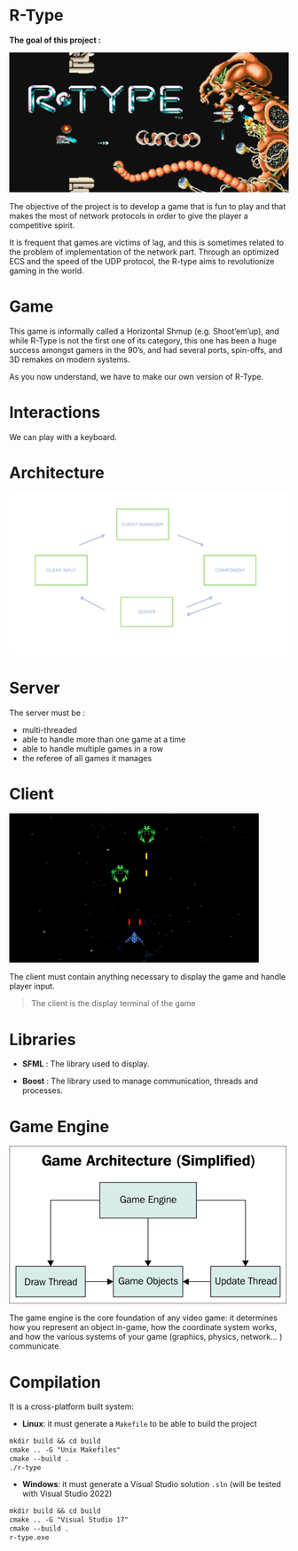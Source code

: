 # R-Type

**The goal of this project :**

![alt text](./assets/rtype.jpg)

The objective of the project is to develop a game that is fun to play and that makes the most of network protocols in order to give the player a competitive spirit.

It is frequent that games are victims of lag, and this is sometimes related to the problem of implementation of the network part. Through an optimized ECS and the speed of the UDP protocol, the R-type aims to revolutionize gaming in the world.

# Game

This game is informally called a Horizontal Shmup (e.g. Shoot’em’up), and while R-Type is not the first one of its category, this one has been a huge success amongst gamers in the 90’s, and had several ports, spin-offs, and 3D remakes on modern systems.

As you now understand, we have to make our own version of R-Type.

# Interactions

We can play with a keyboard.

# Architecture

![alt text](./assets/server.png)

# Server

The server must be :

- multi-threaded
- able to handle more than one game at a time
- able to handle multiple games in a row
- the referee of all games it manages

# Client

![alt text](./assets/spaceshooter.png)

The client must contain anything necessary to display the game and handle player input. 

> The client is the display terminal of the game

# Libraries

- **SFML** : The library used to display.

- **Boost** : The library used to manage communication, threads and processes.

# Game Engine

![alt text](./assets/gamearch.jpg)

The game engine is the core foundation of any video game: it determines how you represent an object in-game, how the coordinate system works, and how the various systems of your game (graphics, physics, network... ) communicate.

# Compilation

It is a cross-platform built system:

- **Linux**: it must generate a `Makefile` to be able to build the project

```
mkdir build && cd build
cmake .. -G "Unix Makefiles"
cmake --build .
./r-type
```

- **Windows**: it must generate a Visual Studio solution `.sln` (will be tested with Visual Studio 2022)

```
mkdir build && cd build
cmake .. -G "Visual Studio 17"
cmake --build .
r-type.exe
```

